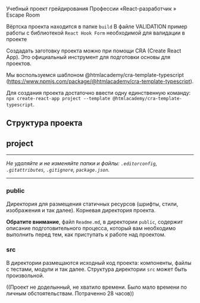 Учебный проект грейдирования Профессии  «React-разработчик » Escape Room

Вёртска проекта находится в папке `build`
В файле VALIDATION пример работы с библиотекой `React Hook Form` необходимой для валидации в проекте

Создадать заготовку проекта можно при помощи CRA (Create React App). Это официальный инструмент для подготовки
основы для проектов.

Мы воспользуемся шаблоном @htmlacademy/cra-template-typescript
(https://www.npmjs.com/package/@htmlacademy/cra-template-typescript).

Для создания проекта достаточно ввести одну единственную команду:
`npx create-react-app project --template @htmlacademy/cra-template-typescript`.

## Структура проекта 

## project

---

_Не удаляйте и не изменяйте папки и файлы:_
_`.editorconfig`, `.gitattributes`, `.gitignore`, `package.json`._

---

### public

Директория для размещения статичных ресурсов (шрифты, стили, изображения и так далее). Корневая директория проекта.

**Обратите внимание**, файл `Readme.md`, в директории `public`, содержит описание подготовительного процесса, который вам необходимо выполнить перед тем, как приступать к работе над проектом.

### src

В директории размещаются исходный код проекта: компоненты, файлы с тестами, модули и так далее. Структура директории `src` может быть произвольной.


((Проект не доделынный, не хватило времени. Было мало времени по личным обстоятельствам. Потраченно 28 часов))
